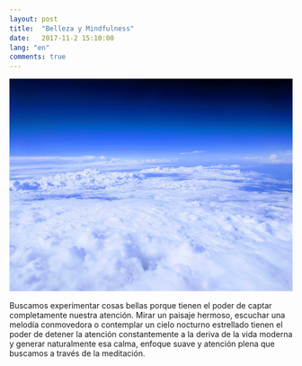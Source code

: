 ```yaml
---
layout: post
title:  "Belleza y Mindfulness"
date:   2017-11-2 15:10:00
lang: "en"
comments: true
---
```


<img class="swasthya" src="/img/beauty/1.jpg">

Buscamos experimentar cosas bellas porque tienen el poder de captar completamente nuestra atención. Mirar un paisaje hermoso, escuchar una melodía conmovedora o contemplar un cielo nocturno estrellado tienen el poder de detener la atención constantemente a la deriva de la vida moderna y generar naturalmente esa calma, enfoque suave y atención plena que buscamos a través de la meditación.